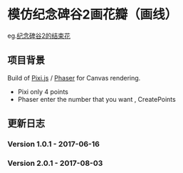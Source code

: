 # 模仿纪念碑谷2画花瓣（画线）
eg.[纪念碑谷2的结束花](https://tieba.baidu.com/p/5149539570)

## 项目背景
Build of [Pixi.js](https://github.com/GoodBoyDigital/pixi.js/) / [Phaser](https://github.com/photonstorm/phaser) for Canvas rendering.
- Pixi  only 4 points 
- Phaser enter the number that you want , CreatePoints

## 更新日志
### Version 1.0.1 - 2017-06-16
### Version 2.0.1 - 2017-08-03



